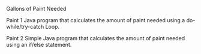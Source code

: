 Gallons of Paint Needed 


Paint 1
Java program that calculates the amount of paint needed using a do-while/try-catch Loop. 

Paint 2
Simple Java program that calculates the amount of paint needed using an if/else statement.
